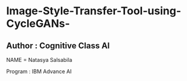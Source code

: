 # Image-Style-Transfer-Tool-using-CycleGANs-
## Author : Cognitive Class AI

NAME = Natasya Salsabila

Program : IBM Advance AI
